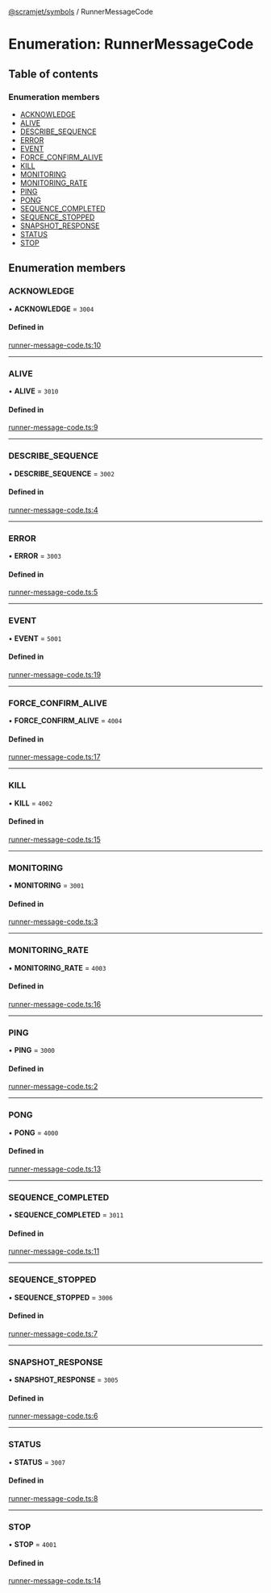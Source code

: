 [@scramjet/symbols](../README.md) / RunnerMessageCode

# Enumeration: RunnerMessageCode

## Table of contents

### Enumeration members

- [ACKNOWLEDGE](runnermessagecode.md#acknowledge)
- [ALIVE](runnermessagecode.md#alive)
- [DESCRIBE\_SEQUENCE](runnermessagecode.md#describe_sequence)
- [ERROR](runnermessagecode.md#error)
- [EVENT](runnermessagecode.md#event)
- [FORCE\_CONFIRM\_ALIVE](runnermessagecode.md#force_confirm_alive)
- [KILL](runnermessagecode.md#kill)
- [MONITORING](runnermessagecode.md#monitoring)
- [MONITORING\_RATE](runnermessagecode.md#monitoring_rate)
- [PING](runnermessagecode.md#ping)
- [PONG](runnermessagecode.md#pong)
- [SEQUENCE\_COMPLETED](runnermessagecode.md#sequence_completed)
- [SEQUENCE\_STOPPED](runnermessagecode.md#sequence_stopped)
- [SNAPSHOT\_RESPONSE](runnermessagecode.md#snapshot_response)
- [STATUS](runnermessagecode.md#status)
- [STOP](runnermessagecode.md#stop)

## Enumeration members

### ACKNOWLEDGE

• **ACKNOWLEDGE** = `3004`

#### Defined in

[runner-message-code.ts:10](https://github.com/scramjet-cloud-platform/scramjet-csi-dev/blob/d294535a/packages/symbols/src/runner-message-code.ts#L10)

___

### ALIVE

• **ALIVE** = `3010`

#### Defined in

[runner-message-code.ts:9](https://github.com/scramjet-cloud-platform/scramjet-csi-dev/blob/d294535a/packages/symbols/src/runner-message-code.ts#L9)

___

### DESCRIBE\_SEQUENCE

• **DESCRIBE\_SEQUENCE** = `3002`

#### Defined in

[runner-message-code.ts:4](https://github.com/scramjet-cloud-platform/scramjet-csi-dev/blob/d294535a/packages/symbols/src/runner-message-code.ts#L4)

___

### ERROR

• **ERROR** = `3003`

#### Defined in

[runner-message-code.ts:5](https://github.com/scramjet-cloud-platform/scramjet-csi-dev/blob/d294535a/packages/symbols/src/runner-message-code.ts#L5)

___

### EVENT

• **EVENT** = `5001`

#### Defined in

[runner-message-code.ts:19](https://github.com/scramjet-cloud-platform/scramjet-csi-dev/blob/d294535a/packages/symbols/src/runner-message-code.ts#L19)

___

### FORCE\_CONFIRM\_ALIVE

• **FORCE\_CONFIRM\_ALIVE** = `4004`

#### Defined in

[runner-message-code.ts:17](https://github.com/scramjet-cloud-platform/scramjet-csi-dev/blob/d294535a/packages/symbols/src/runner-message-code.ts#L17)

___

### KILL

• **KILL** = `4002`

#### Defined in

[runner-message-code.ts:15](https://github.com/scramjet-cloud-platform/scramjet-csi-dev/blob/d294535a/packages/symbols/src/runner-message-code.ts#L15)

___

### MONITORING

• **MONITORING** = `3001`

#### Defined in

[runner-message-code.ts:3](https://github.com/scramjet-cloud-platform/scramjet-csi-dev/blob/d294535a/packages/symbols/src/runner-message-code.ts#L3)

___

### MONITORING\_RATE

• **MONITORING\_RATE** = `4003`

#### Defined in

[runner-message-code.ts:16](https://github.com/scramjet-cloud-platform/scramjet-csi-dev/blob/d294535a/packages/symbols/src/runner-message-code.ts#L16)

___

### PING

• **PING** = `3000`

#### Defined in

[runner-message-code.ts:2](https://github.com/scramjet-cloud-platform/scramjet-csi-dev/blob/d294535a/packages/symbols/src/runner-message-code.ts#L2)

___

### PONG

• **PONG** = `4000`

#### Defined in

[runner-message-code.ts:13](https://github.com/scramjet-cloud-platform/scramjet-csi-dev/blob/d294535a/packages/symbols/src/runner-message-code.ts#L13)

___

### SEQUENCE\_COMPLETED

• **SEQUENCE\_COMPLETED** = `3011`

#### Defined in

[runner-message-code.ts:11](https://github.com/scramjet-cloud-platform/scramjet-csi-dev/blob/d294535a/packages/symbols/src/runner-message-code.ts#L11)

___

### SEQUENCE\_STOPPED

• **SEQUENCE\_STOPPED** = `3006`

#### Defined in

[runner-message-code.ts:7](https://github.com/scramjet-cloud-platform/scramjet-csi-dev/blob/d294535a/packages/symbols/src/runner-message-code.ts#L7)

___

### SNAPSHOT\_RESPONSE

• **SNAPSHOT\_RESPONSE** = `3005`

#### Defined in

[runner-message-code.ts:6](https://github.com/scramjet-cloud-platform/scramjet-csi-dev/blob/d294535a/packages/symbols/src/runner-message-code.ts#L6)

___

### STATUS

• **STATUS** = `3007`

#### Defined in

[runner-message-code.ts:8](https://github.com/scramjet-cloud-platform/scramjet-csi-dev/blob/d294535a/packages/symbols/src/runner-message-code.ts#L8)

___

### STOP

• **STOP** = `4001`

#### Defined in

[runner-message-code.ts:14](https://github.com/scramjet-cloud-platform/scramjet-csi-dev/blob/d294535a/packages/symbols/src/runner-message-code.ts#L14)

